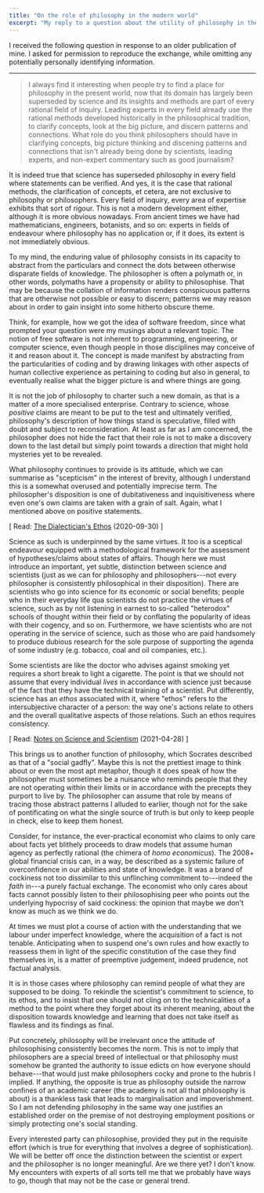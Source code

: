 ```yaml
---
title: "On the role of philosophy in the modern world"
excerpt: "My reply to a question about the utility of philosophy in the modern world of science and widespread expertise."
---
```


I received the following question in response to an older publication of
mine.  I asked for permission to reproduce the exchange, while omitting
any potentially personally identifying information.

* * *

> I always find it interesting when people try to find a place for
> philosophy in the present world, now that its domain has largely been
> superseded by science and its insights and methods are part of every
> rational field of inquiry. Leading experts in every field already use
> the rational methods developed historically in the philosophical
> tradition, to clarify concepts, look at the big picture, and discern
> patterns and connections. What role do you think philosophers should
> have in clarifying concepts, big picture thinking and discening
> patterns and connections that isn't already being done by scientists,
> leading experts, and non-expert commentary such as good journalism?

It is indeed true that science has superseded philosophy in every field
where statements can be verified.  And yes, it is the case that rational
methods, the clarification of concepts, et cetera, are not exclusive to
philosophy or philosophers.  Every field of inquiry, every area of
expertise exhibits that sort of rigour.  This is not a modern
development either, although it is more obvious nowadays.  From ancient
times we have had mathematicians, engineers, botanists, and so on:
experts in fields of endeavour where philosophy has no application or,
if it does, its extent is not immediately obvious.

To my mind, the enduring value of philosophy consists in its capacity to
abstract from the particulars and connect the dots between otherwise
disparate fields of knowledge.  The philosopher is often a polymath or,
in other words, polymaths have a propensity or ability to philosophise.
That may be because the collation of information renders conspicuous
patterns that are otherwise not possible or easy to discern; patterns we
may reason about in order to gain insight into some hitherto obscure
theme.

Think, for example, how we got the idea of software freedom, since what
prompted your question were my musings about a relevant topic.  The
notion of free software is not inherent to programming, engineering, or
computer science, even though people in those disciplines may conceive
of it and reason about it.  The concept is made manifest by abstracting
from the particularities of coding and by drawing linkages with other
aspects of human collective experience as pertaining to coding but also
in general, to eventually realise what the bigger picture is and where
things are going.

It is not the job of philosophy to charter such a new domain, as that is
a matter of a more specialised enterprise.  Contrary to science, whose
_positive_ claims are meant to be put to the test and ultimately
verified, philosophy's description of how things stand is speculative,
filled with doubt and subject to reconsideration.  At least as far as I
am concerned, the philosopher does not hide the fact that their role is
not to make a discovery down to the last detail but simply point towards
a direction that might hold mysteries yet to be revealed.

What philosophy continues to provide is its attitude, which we can
summarise as "scepticism" in the interest of brevity, although I
understand this is a somewhat overused and potentially imprecise term.
The philosopher's disposition is one of dubitativeness and
inquisitiveness where even one's own claims are taken with a grain of
salt.  Again, what I mentioned above on positive statements.

[ Read: [The Dialectician's Ethos](https://protesilaos.com/ethos-dialectic) (2020-09-30) ]

Science as such is underpinned by the same virtues.  It too is a
sceptical endeavour equipped with a methodological framework for the
assessment of hypotheses/claims about states of affairs.  Though here we
must introduce an important, yet subtle, distinction between science and
scientists (just as we can for philosophy and philosophers---not every
philosopher is consistently philosophical in their disposition).  There
are scientists who go into science for its economic or social benefits;
people who in their everyday life qua scientists do not practice the
virtues of science, such as by not listening in earnest to so-called
"heterodox" schools of thought within their field or by conflating the
popularity of ideas with their cogency, and so on.  Furthermore, we have
scientists who are not operating in the service of science, such as
those who are paid handsomely to produce dubious research for the sole
purpose of supporting the agenda of some industry (e.g. tobacco, coal
and oil companies, etc.).

Some scientists are like the doctor who advises against smoking yet
requires a short break to light a cigarette.  The point is that we
should not assume that every individual _lives_ in accordance with
science just because of the fact that they have the technical training
of a scientist.  Put differently, science has an _ethos_ associated with
it, where "ethos" refers to the intersubjective character of a person:
the way one's actions relate to others and the overall qualitative
aspects of those relations.  Such an ethos requires consistency.

[ Read: [Notes on Science and Scientism](https://protesilaos.com/books/2021-04-28-notes-science-scientism/) (2021-04-28) ]

This brings us to another function of philosophy, which Socrates
described as that of a "social gadfly".  Maybe this is not the prettiest
image to think about or even the most apt metaphor, though it does speak
of how the philosopher must sometimes be a nuisance who reminds people
that they are not operating within their limits or in accordance with
the precepts they purport to live by.  The philosopher can assume that
role by means of tracing those abstract patterns I alluded to earlier,
though not for the sake of pontificating on what the single source of
truth is but only to keep people in check, else to keep them honest.

Consider, for instance, the ever-practical economist who claims to only
care about facts yet blithely proceeds to draw models that assume human
agency as perfectly rational (the chimera of _homo economicus_).  The
2008+ global financial crisis can, in a way, be described as a systemic
failure of overconfidence in our abilities and state of knowledge.  It
was a brand of cockiness not too dissimilar to this unflinching
commitment to---indeed the _faith_ in---a purely factual exchange.  The
economist who only cares about facts cannot possibly listen to their
philosophising peer who points out the underlying hypocrisy of said
cockiness: the opinion that maybe we don't know as much as we think we
do.

At times we must plot a course of action with the understanding that we
labour under imperfect knowledge, where the acquisition of a fact is not
tenable.  Anticipating when to suspend one's own rules and how exactly
to reassess them in light of the specific constitution of the case they
find themselves in, is a matter of preemptive judgement, indeed
prudence, not factual analysis.

It is in those cases where philosophy can remind people of what they are
supposed to be doing.  To rekindle the scientist's commitment to
science, to its ethos, and to insist that one should not cling on to the
technicalities of a method to the point where they forget about its
inherent meaning, about the disposition towards knowledge and learning
that does not take itself as flawless and its findings as final.

Put concretely, philosophy will be irrelevant once the attitude of
philosophising consistently becomes the norm.  This is not to imply that
philosophers are a special breed of intellectual or that philosophy must
somehow be granted the authority to issue edicts on how everyone should
behave---that would just make philosophers cocky and prone to the hubris
I implied.  If anything, the opposite is true as philosophy outside the
narrow confines of an academic career (the academy is not all that
philosophy is about) is a thankless task that leads to marginalisation
and impoverishment.  So I am not defending philosophy in the same way
one justifies an established order on the premise of not destroying
employment positions or simply protecting one's social standing.

Every interested party can philosophise, provided they put in the
requisite effort (which is true for everything that involves a degree of
sophistication).  We will be better off once the distinction between the
scientist or expert and the philosopher is no longer meaningful.  Are we
there yet?  I don't know.  My encounters with experts of all sorts tell
me that we probably have ways to go, though that may not be the case or
general trend.
